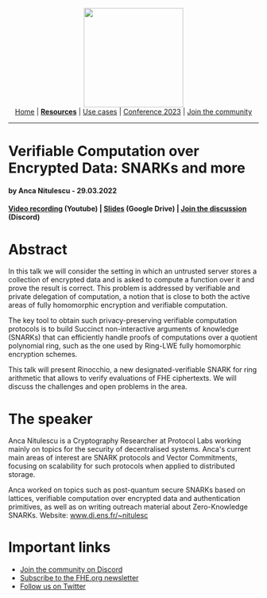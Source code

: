 <!-- Main header navigation -->
<p align="center">
  <img width="200" src="https://user-images.githubusercontent.com/5758427/180978488-db825482-5a58-4c7c-9589-c494a6f0be04.png"><br/>
  <a href="https://fhe-org.github.io">Home</a> | <a href="https://fhe-org.github.io/resources"><b>Resources</b></a> | <a href="https://fhe-org.github.io/resources/use-cases">Use cases</a> | <a href="https://fhe-org.github.io/conferences/conference-2023/home">Conference 2023</a> | <a href="https://fhe-org.github.io/community">Join the community</a>
</p>
<hr/>
<!-- /Main header navigation -->

# Verifiable Computation over Encrypted Data: SNARKs and more
#### by Anca Nitulescu - 29.03.2022

#### <a href="https://www.youtube.com/watch?v=m0TlhZc0BwM">Video recording</a> (Youtube) | <a href="https://drive.google.com/file/d/1O4VddmWPU_Q5f1tkuYT0aXoILglNlLmJ/view?usp=sharing">Slides</a> (Google Drive) | <a href="https://discord.fhe.org">Join the discussion</a> (Discord)

# Abstract
In this talk we will consider the setting in which an untrusted server stores a collection of encrypted data and is asked to compute a function over it and prove the result is correct. This problem is addressed by verifiable and private delegation of computation, a notion that is close to both the active areas of fully homomorphic encryption and verifiable computation.

The key tool to obtain such privacy-preserving verifiable computation protocols is to build Succinct non-interactive arguments of knowledge (SNARKs) that can efficiently handle proofs of computations over a quotient polynomial ring, such as the one used by Ring-LWE fully homomorphic encryption schemes.

This talk will present Rinocchio, a new designated-verifiable SNARK for ring arithmetic that allows to verify evaluations of FHE ciphertexts. We will discuss the challenges and open problems in the area.

# The speaker
Anca Nitulescu is a Cryptography Researcher at Protocol Labs working mainly on topics for the security of decentralised systems. Anca's current main areas of interest are SNARK protocols and Vector Commitments, focusing on scalability for such protocols when applied to distributed storage.

Anca worked on topics such as post-quantum secure SNARKs based on lattices, verifiable computation over encrypted data and authentication primitives, as well as on writing outreach material about Zero-Knowledge SNARKs. Website: www.di.ens.fr/~nitulesc

# Important links
- <a href="https://discord.fhe.org">Join the community on Discord</a>
- <a href="https://fheorg.substack.com">Subscribe to the FHE.org newsletter</a>
- <a href="https://twitter.com/fhe_org">Follow us on Twitter</a>

